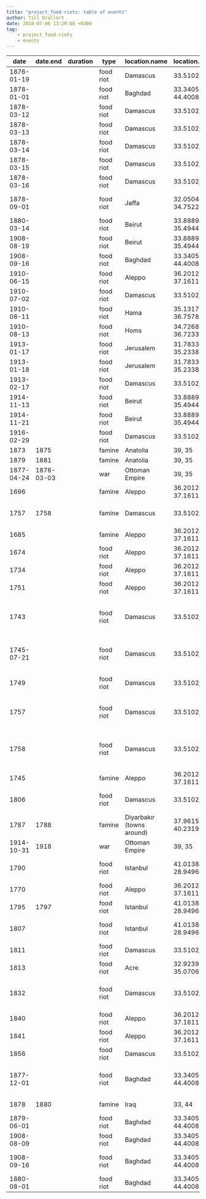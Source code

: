 ```yaml
---
title: "project_food-riots: table of events"
author: Till Grallert
date: 2018-07-06 13:29:08 +0300
tag:
    - project_food-riots
    - events
---
```



date | date.end | duration | type | location.name |  location.coordinates |  comment | source
-|-|-|-|-|-|-|-
1876-01-19 |  |  | food riot | Damascus | 33.5102, 36.29128 |  no exact date  | 
1878-01-01 |  |  | food riot | Baghdad | 33.34058, 44.40088 | no exact date | {Herzog 2012@434-435}
1878-03-12 |  |  | food riot | Damascus | 33.5102, 36.29128 |  | 
1878-03-13 |  |  | food riot | Damascus | 33.5102, 36.29128 |  | 
1878-03-14 |  |  | food riot | Damascus | 33.5102, 36.29128 |  | 
1878-03-15 |  |  | food riot | Damascus | 33.5102, 36.29128 |  | 
1878-03-16 |  |  | food riot | Damascus | 33.5102, 36.29128 |  | 
1878-09-01 |  |  | food riot | Jaffa | 32.05043, 34.75224 |  no exact date, Bedouins loot shops | 
1880-03-14 |  |  | food riot | Beirut | 33.88894, 35.49442 |  | 
1908-08-19 |  |  | food riot | Beirut | 33.88894, 35.49442 |  | 
1908-09-16 |  |  | food riot | Baghdad | 33.34058, 44.40088 |  | 
1910-06-15 |  |  | food riot | Aleppo | 36.20124, 37.16117 |  no exact date | 
1910-07-02 |  |  | food riot | Damascus | 33.5102, 36.29128 |  | 
1910-08-11 |  |  | food riot | Hama | 35.13179, 36.75783 |  | 
1910-08-13 |  |  | food riot | Homs | 34.72682, 36.72339 |  | 
1913-01-17 |  |  | food riot | Jerusalem | 31.78336, 35.23388 |  | 
1913-01-18 |  |  | food riot | Jerusalem | 31.78336, 35.23388 |  | 
1913-02-17 |  |  | food riot | Damascus | 33.5102, 36.29128 |  | 
1914-11-13 |  |  | food riot | Beirut | 33.88894, 35.49442 |  | 
1914-11-21 |  |  | food riot | Beirut | 33.88894, 35.49442 |  | 
1916-02-29 |  |  | food riot | Damascus | 33.5102, 36.29128 |  | 
1873 | 1875 |  | famine | Anatolia | 39, 35 |  | {Ertem 2017}
1879 | 1881 |  | famine | Anatolia | 39, 35 |  | {Ertem 2017}
1877-04-24 | 1878-03-03 |  | war | Ottoman Empire | 39, 35 | Russo-Ottoman War | 
1696 |  |  | famine | Aleppo | 36.20124, 37.16117 |  no exact date | {Ayalon 2017@65}
1757 | 1758 |  | famine | Damascus | 33.5102, 36.29128 |  no exact date | {Ayalon 2017@65}{Grehan 1999@142}
1685 |  |  | famine | Aleppo | 36.20124, 37.16117 |  no exact date | {Ayalon 2017@65-66}
1674 |  |  | food riot | Aleppo | 36.20124, 37.16117 | no exact date | {Ayalon 2017@67-68}
1734 |  |  | food riot | Aleppo | 36.20124, 37.16117 | no exact date | {Ayalon 2017@68}
1751 |  |  | food riot | Aleppo | 36.20124, 37.16117 | no exact date | {Ayalon 2017@68}, al-Budayrī
1743 |  |  | food riot | Damascus | 33.5102, 36.29128 | no exact date, but July | {Ayalon 2017@68}{Grehan 1999@109,151}{Sajdi 2002@170}, al-Budayrī
1745-07-21 |  |  | food riot | Damascus | 33.5102, 36.29128 |  | {Ayalon 2017@68}{Grehan 1999@151, 152-154}, al-Budayrī
1749 |  |  | food riot | Damascus | 33.5102, 36.29128 | spring, crowds loot some bakeries | {Grehan 1999@158}, al-Budayrī
1757 |  |  | food riot | Damascus | 33.5102, 36.29128 | February, day of the arrival of the new governor | {Grehan 1999@159}, al-Budayrī
1758 |  |  | food riot | Damascus | 33.5102, 36.29128 | January? men, women and children in front of the bakeries | {Grehan 1999@162}, al-Budayrī
1745 |  |  | famine | Aleppo | 36.20124, 37.16117 |  no exact date | {Ayalon 2017@74}
1806 |  |  | food riot | Damascus | 33.5102, 36.29128 | February | {Grehan 1999@163}, al-Budayrī
1787 | 1788 |  | famine | Diyarbakır (towns around) | 37.96152, 40.23193 |  no exact date | {Ayalon 2017@74}
1914-10-31 | 1918 |  | war | Ottoman Empire | 39, 35 | World War I | 
1790 |  |  | food riot | Istanbul | 41.01384, 28.94966 | no exact date | {ThorntonSasmazer 2000@77, 117-118}
1770 |  |  | food riot | Aleppo | 36.20124, 37.16117 | no exact date | {Thieck 1985@§148}
1795 | 1797 |  | food riot | Istanbul | 41.01384, 28.94966 | no exact date | {Ağır 2010@38-39}
1807 |  |  | food riot | Istanbul | 41.01384, 28.94966 | no exact date | {Yesilgöz 2004@211}{Ağır 2010@40}
1811 |  |  | food riot | Damascus | 33.5102, 36.29128 | fears of a riot? | {Philipp 2001@124}
1813 |  |  | food riot | Acre | 32.923925, 35.070630 | female food riot | {Philipp 2001@176}
1832 |  |  | food riot | Damascus | 33.5102, 36.29128 | demonstrations against high prices of bread, theft | {Büssow 2012@59–61} 
1840 |  |  | food riot | Aleppo | 36.20124, 37.16117 | no exact date | {Maoz 1968a@185}
1841 |  |  | food riot | Aleppo | 36.20124, 37.16117 | no exact date | {Maoz 1968a@185}
1856 |  |  | food riot | Damascus | 33.5102, 36.29128 | no exact date | {Maoz 1968a@185}
1877-12-01 |  |  | food riot | Baghdad | 33.34058, 44.40088 | no exact date | {Batatu 1978@470}{Herzog 2012@433-434}
1878 | 1880 |  | famine | Iraq | 33, 44 |  | {Herzog 2012@431}
1879-06-01 |  |  | food riot | Baghdad | 33.34058, 44.40088 | no exact date | {Herzog 2012@436}
1908-08-09 |  |  | food riot | Baghdad | 33.34058, 44.40088 | no exact date | {Herzog 2012@437}
1908-09-16 |  |  | food riot | Baghdad | 33.34058, 44.40088 | looting | {MajorRamsay 1908}{Herzog 2012@438}
1880-08-01 |  |  | food riot | Baghdad | 33.34058, 44.40088 | no exact date | {Herzog 2012@437}


